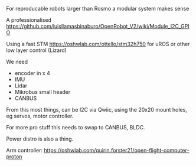 For reproducable robots larger than Rosmo a modular system makes sense

A professionalised https://github.com/luisllamasbinaburo/OpenRobot_V2/wiki/Module_I2C_GPIO 

Using a fast STM https://oshwlab.com/ottello/stm32h750 for uROS or other low layer control (Lizard)

We need 
- encoder in x 4
- IMU
- Lidar
- Mikrobus small header
- CANBUS

From this most things, can be I2C via Qwiic, using the 20x20 mount holes, eg servos, motor controller.
 
For more pro stuff this needs to swap to CANBUS, BLDC.

Power distro is also a thing.

Arm controller: https://oshwlab.com/quirin.forster21/open-flight-computer-proton





